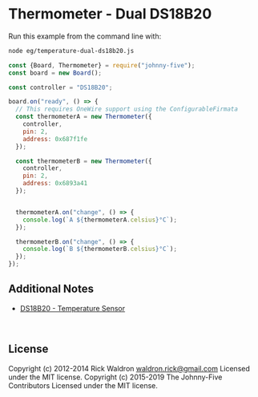 <!--remove-start-->

# Thermometer - Dual DS18B20

<!--remove-end-->








Run this example from the command line with:
```bash
node eg/temperature-dual-ds18b20.js
```


```javascript
const {Board, Thermometer} = require("johnny-five");
const board = new Board();

const controller = "DS18B20";

board.on("ready", () => {
  // This requires OneWire support using the ConfigurableFirmata
  const thermometerA = new Thermometer({
    controller,
    pin: 2,
    address: 0x687f1fe
  });

  const thermometerB = new Thermometer({
    controller,
    pin: 2,
    address: 0x6893a41
  });


  thermometerA.on("change", () => {
    console.log(`A ${thermometerA.celsius}°C`);
  });

  thermometerB.on("change", () => {
    console.log(`B ${thermometerB.celsius}°C`);
  });
});


```








## Additional Notes
- [DS18B20 - Temperature Sensor](http://www.maximintegrated.com/en/products/analog/sensors-and-sensor-interface/DS18S20.html)

&nbsp;

<!--remove-start-->

## License
Copyright (c) 2012-2014 Rick Waldron <waldron.rick@gmail.com>
Licensed under the MIT license.
Copyright (c) 2015-2019 The Johnny-Five Contributors
Licensed under the MIT license.

<!--remove-end-->
